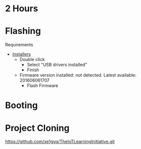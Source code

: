 # 2 Hours

# Flashing

Requirements

- [Installers](https://software.intel.com/en-us/iot/hardware/edison/downloads)
  - Double click
    - Select "USB drivers installed"
    - Finish
  - Firmware version installed: not detected. Latest available: 201606061707
    - Flash Firmware 


# Booting

# Project Cloning

https://github.com/xe1gyq/TheIoTLearningInitiative.git

